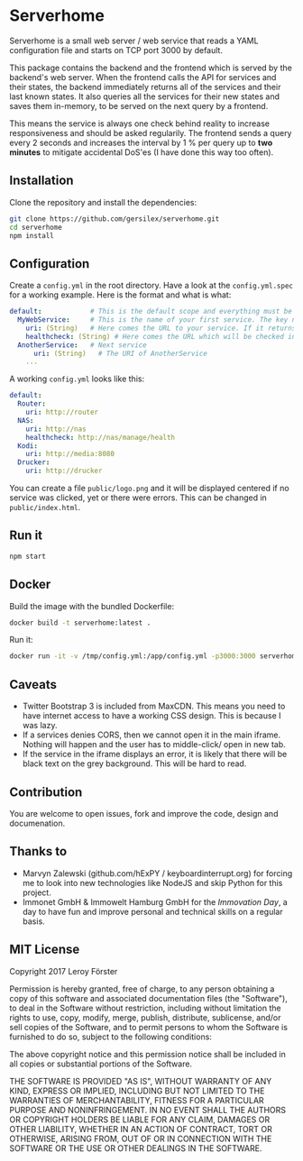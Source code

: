 Serverhome
==========

Serverhome is a small web server / web service that reads a YAML configuration file and starts on TCP port 3000 by default.

This package contains the backend and the frontend which is served by the backend's web server. When the frontend calls the API for services and their states, the backend immediately returns all of the services and their last known states. It also queries all the services for their new states and saves them in-memory, to be served on the next query by a frontend.

This means the service is always one check behind reality to increase responsiveness and should be asked regularily. The frontend sends a query every 2 seconds and increases the interval by 1 % per query up to **two minutes** to mitigate accidental DoS'es (I have done this way too often).

Installation
------------

Clone the repository and install the dependencies:

```sh
git clone https://github.com/gersilex/serverhome.git
cd serverhome
npm install
```

Configuration
-------------

Create a `config.yml` in the root directory. Have a look at the `config.yml.spec` for a working example. Here is the format and what is what:

```yaml
default:            # This is the default scope and everything must be contained within here. The order is preserved.
  MyWebService:     # This is the name of your first service. The key name will be displayed in the navbar.
    uri: (String)   # Here comes the URL to your service. If it returns a code of >200 and <400 the service will turn green.
    healthcheck: (String) # Here comes the URL which will be checked instead of the uri value. 
  AnotherService:   # Next service
      uri: (String)   # The URI of AnotherService
    ...
```

A working `config.yml` looks like this:

```yaml
default:
  Router:
    uri: http://router
  NAS:
    uri: http://nas
    healthcheck: http://nas/manage/health
  Kodi:
    uri: http://media:8080
  Drucker:
    uri: http://drucker
```

You can create a file `public/logo.png` and it will be displayed centered if no service was clicked, yet or there were errors. This can be changed in `public/index.html`.

Run it
------

```sh
npm start
```

Docker
------

Build the image with the bundled Dockerfile:

```sh
docker build -t serverhome:latest .
```

Run it:

```sh
docker run -it -v /tmp/config.yml:/app/config.yml -p3000:3000 serverhome:latest
```

Caveats
-------

- Twitter Bootstrap 3 is included from MaxCDN. This means you need to have internet access to have a working CSS design. This is because I was lazy.
- If a services denies CORS, then we cannot open it in the main iframe. Nothing will happen and the user has to middle-click/ open in new tab.
- If the service in the iframe displays an error, it is likely that there will be black text on the grey background. This will be hard to read.

Contribution
------------

You are welcome to open issues, fork and improve the code, design and documenation.

Thanks to
---------

- Marvyn Zalewski (github.com/hExPY / keyboardinterrupt.org) for forcing me to look into new technologies like NodeJS and skip Python for this project.
- Immonet GmbH & Immowelt Hamburg GmbH for the *Immovation Day*, a day to have fun and improve personal and technical skills on a regular basis.

MIT License
-----------

Copyright 2017 Leroy Förster

Permission is hereby granted, free of charge, to any person obtaining a copy of this software and associated documentation files (the "Software"), to deal in the Software without restriction, including without limitation the rights to use, copy, modify, merge, publish, distribute, sublicense, and/or sell copies of the Software, and to permit persons to whom the Software is furnished to do so, subject to the following conditions:

The above copyright notice and this permission notice shall be included in all copies or substantial portions of the Software.

THE SOFTWARE IS PROVIDED "AS IS", WITHOUT WARRANTY OF ANY KIND, EXPRESS OR IMPLIED, INCLUDING BUT NOT LIMITED TO THE WARRANTIES OF MERCHANTABILITY, FITNESS FOR A PARTICULAR PURPOSE AND NONINFRINGEMENT. IN NO EVENT SHALL THE AUTHORS OR COPYRIGHT HOLDERS BE LIABLE FOR ANY CLAIM, DAMAGES OR OTHER LIABILITY, WHETHER IN AN ACTION OF CONTRACT, TORT OR OTHERWISE, ARISING FROM, OUT OF OR IN CONNECTION WITH THE SOFTWARE OR THE USE OR OTHER DEALINGS IN THE SOFTWARE.
